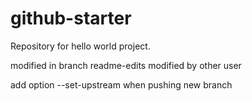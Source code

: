# github-starter
Repository for hello world project.

modified in branch readme-edits
modified by other user

add option --set-upstream when pushing new branch
